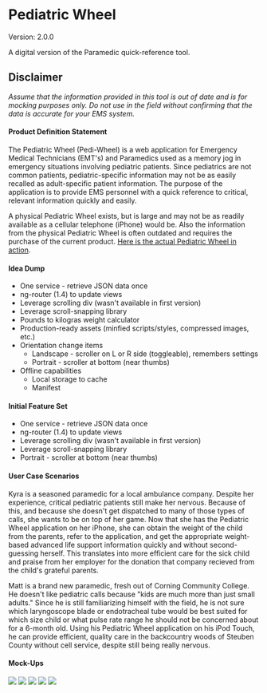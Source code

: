 # Pediatric Wheel

Version: 2.0.0

A digital version of the Paramedic quick-reference tool.


## Disclaimer

_Assume that the information provided in this tool is out of date and is for mocking purposes only. Do not use in the field without confirming that the data is accurate for your EMS system._

#### Product Definition Statement

The Pediatric Wheel (Pedi-Wheel) is a web application for Emergency Medical Technicians (EMT's) and Paramedics used as a memory jog in emergency situations involving pediatric patients. Since pediatrics are not common patients, pediatric-specific information may not be as easily recalled as adult-specific patient information. The purpose of the application is to provide EMS personnel with a quick reference to critical, relevant information quickly and easily.

A physical Pediatric Wheel exists, but is large and may not be as readily available as a cellular telephone (iPhone) would be. Also the information from the physical Pediatric Wheel is often outdated and requires the purchase of the current product. [Here is the actual Pediatric Wheel in action](https://vimeo.com/8114904).


#### Idea Dump

- One service - retrieve JSON data once
- ng-router (1.4) to update views
- Leverage scrolling div (wasn't available in first version)
- Leverage scroll-snapping library
- Pounds to kilogras weight calculator
- Production-ready assets (minfied scripts/styles, compressed images, etc.)
- Orientation change items
	- Landscape - scroller on L or R side (toggleable), remembers settings
	- Portrait - scroller at bottom (near thumbs)
- Offline capabilities
	- Local storage to cache
	- Manifest


#### Initial Feature Set

- One service - retrieve JSON data once
- ng-router (1.4) to update views
- Leverage scrolling div (wasn't available in first version)
- Leverage scroll-snapping library
- Portrait - scroller at bottom (near thumbs)



#### User Case Scenarios

Kyra is a seasoned paramedic for a local ambulance company. Despite her experience, critical pediatric patients still make her nervous. Because of this, and because she doesn't get dispatched to many of those types of calls, she wants to be on top of her game. Now that she has the Pediatric Wheel application on her iPhone, she can obtain the weight of the child from the parents, refer to the application, and get the appropriate weight-based advanced life support information quickly and without second-guessing herself. This translates into more efficient care for the sick child and praise from her employer for the donation that company recieved from the child's grateful parents.

Matt is a brand new paramedic, fresh out of Corning Community College. He doesn't like pediatric calls because "kids are much more than just small adults." Since he is still familiarizing himself with the field, he is not sure which laryngoscope blade or endotracheal tube would be best suited for which size child or what pulse rate range he should not be concerned about for a 6-month old. Using his Pediatric Wheel application on his iPod Touch, he can provide efficient, quality care in the backcountry woods of Steuben County without cell service, despite still being really nervous.


#### Mock-Ups

![](images/mock0.png)
![](images/mock1.png)
![](images/mock2.png)
![](images/mock3.png)
![](images/mock4.png)


